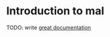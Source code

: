 # Introduction to mal

TODO: write [great documentation](http://jacobian.org/writing/what-to-write/)
